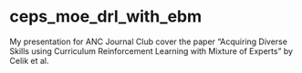 # ceps_moe_drl_with_ebm
My presentation for ANC Journal Club cover the paper “Acquiring Diverse Skills using Curriculum Reinforcement Learning with Mixture of Experts” by Celik et al.
